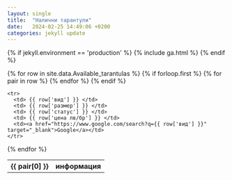 ```yaml
---
layout: single
title:  "Налични тарантули"
date:   2024-02-25 14:49:06 +0200
categories: jekyll update
---
```


{% if jekyll.environment == 'production' %}
{% include ga.html %}
{% endif %}

<table>
  {% for row in site.data.Available_tarantulas %}
    {% if forloop.first %}
    <tr>
      {% for pair in row %}
        <th>{{ pair[0] }}</th>
      {% endfor %}
      <th>информация</th>
    </tr>
    {% endif %}

    <tr>
      <td> {{ row['вид'] }} </td>
      <td> {{ row['размер'] }} </td>
      <td> {{ row['статус'] }} </td>
      <td> {{ row['цена лв/бр'] }} </td>
      <td><a href="https://www.google.com/search?q={{ row['вид'] }}" target="_blank">Google</a></td>
    </tr>
  {% endfor %}
</table>
